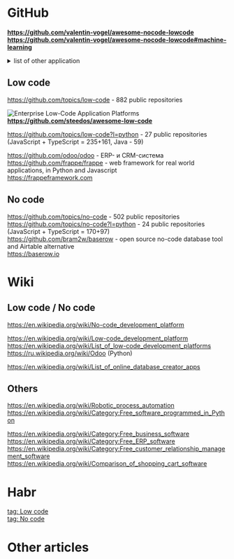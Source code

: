 # GitHub
**https://github.com/valentin-vogel/awesome-nocode-lowcode**    
**https://github.com/valentin-vogel/awesome-nocode-lowcode#machine-learning**

<details><summary>list of other application</summary>               
  
Enterprise Platforms                     
Automation and Workflows                     
Forms               
Internal                
Apps                     
Landing Pages                      
Websites               
Portfolios            
Membership          
Databases             
Chatbots                
Games           
Scraper              
More (Uncategorized)           
</details>             

## Low code
https://github.com/topics/low-code -  882 public repositories 

![Enterprise Low-Code Application Platforms](https://raw.githubusercontent.com/steedos/awesome-low-code/master/LCAP-MQ-Graphic.jpeg)                 
**https://github.com/steedos/awesome-low-code**                               

https://github.com/topics/low-code?l=python - 27 public repositories (JavaScript + TypeScript = 235+161, Java - 59)                  

https://github.com/odoo/odoo -  ERP- и CRM-система               
https://github.com/frappe/frappe -  web framework for real world applications, in Python and Javascript           
https://frappeframework.com              

## No code
https://github.com/topics/no-code - 502 public repositories                               
https://github.com/topics/no-code?l=python - 24 public repositories (JavaScript + TypeScript = 170+97)                 
https://github.com/bram2w/baserow - open source no-code database tool and Airtable alternative             
https://baserow.io                       

# Wiki
## Low code / No code
https://en.wikipedia.org/wiki/No-code_development_platform               

https://en.wikipedia.org/wiki/Low-code_development_platform           
https://en.wikipedia.org/wiki/List_of_low-code_development_platforms        
https://ru.wikipedia.org/wiki/Odoo (Python)         

https://en.wikipedia.org/wiki/List_of_online_database_creator_apps                  

## Others
https://en.wikipedia.org/wiki/Robotic_process_automation       
https://en.wikipedia.org/wiki/Category:Free_software_programmed_in_Python       

https://en.wikipedia.org/wiki/Category:Free_business_software
https://en.wikipedia.org/wiki/Category:Free_ERP_software
https://en.wikipedia.org/wiki/Category:Free_customer_relationship_management_software
https://en.wikipedia.org/wiki/Comparison_of_shopping_cart_software



# Habr
[tag: Low code](https://habr.com/ru/search/?target_type=posts&order=relevance&q=%5Blow-code%5D)                
[tag: No code](https://habr.com/ru/search/?target_type=posts&order=relevance&q=%5Bno-code%5D)

# Other articles
